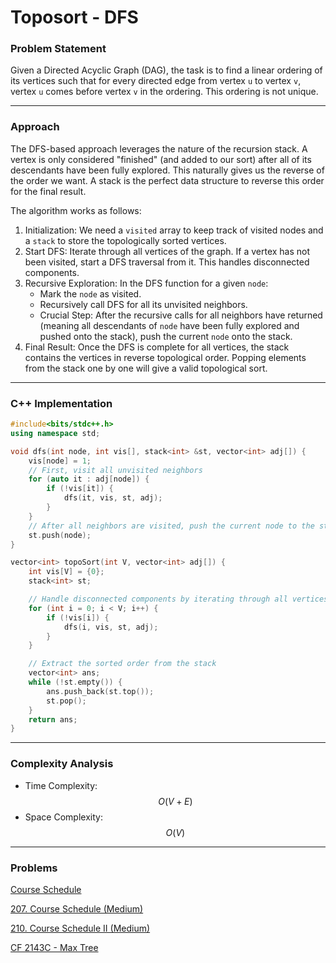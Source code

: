 # Toposort - DFS

### Problem Statement

Given a Directed Acyclic Graph (DAG), the task is to find a linear ordering of its vertices such that for every directed edge from vertex `u` to vertex `v`, vertex `u` comes before vertex `v` in the ordering. This ordering is not unique.

***

### Approach

The DFS-based approach leverages the nature of the recursion stack. A vertex is only considered "finished" (and added to our sort) after all of its descendants have been fully explored. This naturally gives us the reverse of the order we want. A stack is the perfect data structure to reverse this order for the final result.

The algorithm works as follows:

1. Initialization: We need a `visited` array to keep track of visited nodes and a `stack` to store the topologically sorted vertices.
2. Start DFS: Iterate through all vertices of the graph. If a vertex has not been visited, start a DFS traversal from it. This handles disconnected components.
3. Recursive Exploration: In the DFS function for a given `node`:
   * Mark the `node` as visited.
   * Recursively call DFS for all its unvisited neighbors.
   * Crucial Step: After the recursive calls for all neighbors have returned (meaning all descendants of `node` have been fully explored and pushed onto the stack), push the current `node` onto the stack.
4. Final Result: Once the DFS is complete for all vertices, the stack contains the vertices in reverse topological order. Popping elements from the stack one by one will give a valid topological sort.

***

### C++ Implementation

```cpp
#include<bits/stdc++.h>
using namespace std;

void dfs(int node, int vis[], stack<int> &st, vector<int> adj[]) {
    vis[node] = 1;
    // First, visit all unvisited neighbors
    for (auto it : adj[node]) {
        if (!vis[it]) {
            dfs(it, vis, st, adj);
        }
    }
    // After all neighbors are visited, push the current node to the stack
    st.push(node);
}

vector<int> topoSort(int V, vector<int> adj[]) {
    int vis[V] = {0};
    stack<int> st;

    // Handle disconnected components by iterating through all vertices
    for (int i = 0; i < V; i++) {
        if (!vis[i]) {
            dfs(i, vis, st, adj);
        }
    }

    // Extract the sorted order from the stack
    vector<int> ans;
    while (!st.empty()) {
        ans.push_back(st.top());
        st.pop();
    }
    return ans;
}
```

***

### Complexity Analysis

* Time Complexity: $$O(V + E)$$
* Space Complexity: $$O(V)$$

***

### Problems

[Course Schedule](https://cses.fi/problemset/task/1679)

[207. Course Schedule (Medium)](https://leetcode.com/problems/course-schedule/description/)

[210. Course Schedule II (Medium)](https://leetcode.com/problems/course-schedule-ii/description/)

[CF 2143C - Max Tree](https://codeforces.com/contest/2143/problem/C)
